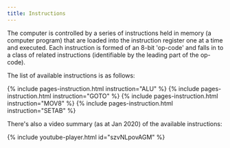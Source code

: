 ```yaml
---
title: Instructions
---
```


The computer is controlled by a series of instructions held in memory (a computer program) that are loaded into the instruction register one at a time and executed. Each instruction is formed of an 8-bit 'op-code' and falls in to a class of
related instructions (identifiable by the leading part of the op-code).

The list of available instructions is as follows:

{% include pages-instruction.html instruction="ALU" %}
{% include pages-instruction.html instruction="GOTO" %}
{% include pages-instruction.html instruction="MOV8" %}
{% include pages-instruction.html instruction="SETAB" %}

There's also a video summary (as at Jan 2020) of the available instructions:

{% include youtube-player.html id="szvNLpovAGM" %}
